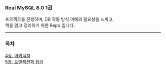 ### Real MySQL 8.0 1권

프로젝트를 진행하며, DB 작동 방식 이해의 필요성을 느끼고,  
책을 읽고 정리하기 위한 Repo 입니다.

---

### 목차

[4장. 아키텍처](정리/4_아키텍처.md)  
[5장. 트랜잭션과 잠금](정리/5장_트랜잭션과잠금.md)
